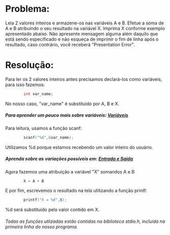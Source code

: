 # Problema:

Leia 2 valores inteiros e armazene-os nas variáveis A e B. Efetue a soma de A e B atribuindo o seu resultado na variável X. Imprima X conforme exemplo apresentado abaixo. Não apresente mensagem alguma além daquilo que está sendo especificado e não esqueça de imprimir o fim de linha após o resultado, caso contrário, você receberá "Presentation Error".

# Resolução:

Para ler os 2 valores inteiros antes precisamos declará-los como variáveis, para isso fazemos:
```c
        int var_name;
```
No nosso caso, "var_name" é substituido por A, B e X.

##### Para aprender um pouco mais sobre variáveis: [Variáveis](http://linguagemc.com.br/variaveis-em-linguagem-c/)

Para leitura, usamos a função scanf:
```c
        scanf("%d",&var_name);
```
Utilizamos %d porque estamos recebendo um valor inteiro do usuário. 

##### Aprenda sobre as variações possíveis em: [Entrada e Saida](http://linguagemc.com.br/operacoes-de-entrada-e-saida-de-dados-em-linguagem-c/)

Agora fazemos uma atribuição a variável "X" somandos A e B
```c
        X = A + B
```
E por fim, escrevemos o resultado na tela utilizando a função printf:
```c
        printf("X = %d",X);
```
%d será substituido pelo valor contido em X.


###### Todas as funções utlizadas estão contidas na biblioteca stdio.h, incluída na primeira linha do nosso programa.

